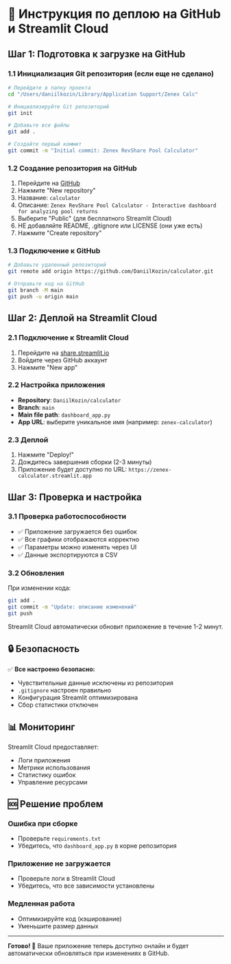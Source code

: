 # 🚀 Инструкция по деплою на GitHub и Streamlit Cloud

## Шаг 1: Подготовка к загрузке на GitHub

### 1.1 Инициализация Git репозитория (если еще не сделано)

```bash
# Перейдите в папку проекта
cd "/Users/daniilkozin/Library/Application Support/Zenex Calc"

# Инициализируйте Git репозиторий
git init

# Добавьте все файлы
git add .

# Создайте первый коммит
git commit -m "Initial commit: Zenex RevShare Pool Calculator"
```

### 1.2 Создание репозитория на GitHub

1. Перейдите на [GitHub](https://github.com)
2. Нажмите "New repository"
3. Название: `calculator`
4. Описание: `Zenex RevShare Pool Calculator - Interactive dashboard for analyzing pool returns`
5. Выберите "Public" (для бесплатного Streamlit Cloud)
6. НЕ добавляйте README, .gitignore или LICENSE (они уже есть)
7. Нажмите "Create repository"

### 1.3 Подключение к GitHub

```bash
# Добавьте удаленный репозиторий
git remote add origin https://github.com/DaniilKozin/calculator.git

# Отправьте код на GitHub
git branch -M main
git push -u origin main
```

## Шаг 2: Деплой на Streamlit Cloud

### 2.1 Подключение к Streamlit Cloud

1. Перейдите на [share.streamlit.io](https://share.streamlit.io)
2. Войдите через GitHub аккаунт
3. Нажмите "New app"

### 2.2 Настройка приложения

- **Repository**: `DaniilKozin/calculator`
- **Branch**: `main`
- **Main file path**: `dashboard_app.py`
- **App URL**: выберите уникальное имя (например: `zenex-calculator`)

### 2.3 Деплой

1. Нажмите "Deploy!"
2. Дождитесь завершения сборки (2-3 минуты)
3. Приложение будет доступно по URL: `https://zenex-calculator.streamlit.app`

## Шаг 3: Проверка и настройка

### 3.1 Проверка работоспособности

- ✅ Приложение загружается без ошибок
- ✅ Все графики отображаются корректно
- ✅ Параметры можно изменять через UI
- ✅ Данные экспортируются в CSV

### 3.2 Обновления

При изменении кода:
```bash
git add .
git commit -m "Update: описание изменений"
git push
```

Streamlit Cloud автоматически обновит приложение в течение 1-2 минут.

## 🔒 Безопасность

✅ **Все настроено безопасно:**
- Чувствительные данные исключены из репозитория
- `.gitignore` настроен правильно
- Конфигурация Streamlit оптимизирована
- Сбор статистики отключен

## 📊 Мониторинг

Streamlit Cloud предоставляет:
- Логи приложения
- Метрики использования
- Статистику ошибок
- Управление ресурсами

## 🆘 Решение проблем

### Ошибка при сборке
- Проверьте `requirements.txt`
- Убедитесь, что `dashboard_app.py` в корне репозитория

### Приложение не загружается
- Проверьте логи в Streamlit Cloud
- Убедитесь, что все зависимости установлены

### Медленная работа
- Оптимизируйте код (кэширование)
- Уменьшите размер данных

---

**Готово! 🎉** Ваше приложение теперь доступно онлайн и будет автоматически обновляться при изменениях в GitHub.